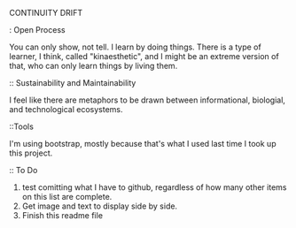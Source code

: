 CONTINUITY DRIFT

: Open Process

You can only show, not tell. I learn by doing things. There is a type of learner, I think, called "kinaesthetic", and I might be an extreme version of that, who can only learn things by living them.

:: Sustainability and Maintainability

I feel like there are metaphors to be drawn between informational, biologial, and technological ecosystems.

::Tools

I'm using bootstrap, mostly because that's what I used last time I took up this project.

:: To Do

1. test comitting what I have to github, regardless of how many other items on this list are complete.
2. Get image and text to display side by side.
3. Finish this readme file
